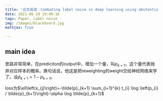 ```yaml
---
title: '论文阅读：Combating label noise in deep learning using abstention'
date: 2021-06-29 19:49:16
tags: Paper, Label noise
img: /images/blackboard.jpg
mathjax: true

---
```


## main idea
思路非常简单，在prediciton的output中，增加一个量，叫$p_{k+1}$，这个量代表抛弃对应样本的概率。换句话说，他这是把reweighting的weight交给神经网络来学了。设$\tilde{p}_{k+1}=1-p_{k+1}$。

loss为$\ell\left(x_{j}\right)=-\tilde{p}_{k+1} \sum_{i=1}^{k} t_{i} \log \left(p_{i} / \tilde{p}_{k+1}\right)-\alpha \log \tilde{p}_{k+1}$